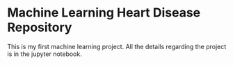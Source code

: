 # Machine Learning Heart Disease Repository
This is my first machine learning project. All the details regarding the project is in the jupyter notebook.